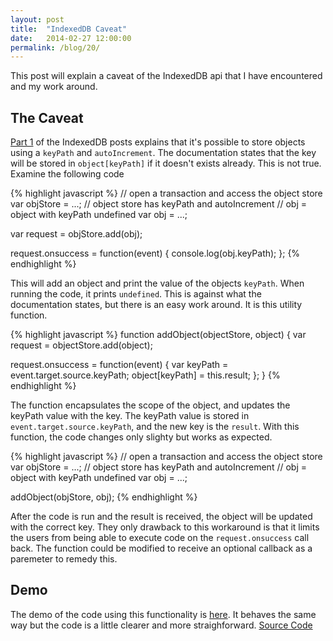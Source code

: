 ```yaml
---
layout: post
title:  "IndexedDB Caveat"
date:   2014-02-27 12:00:00
permalink: /blog/20/
---
```


This post will explain a caveat of the IndexedDB api that I have encountered and my work around. 

## The Caveat

[Part 1](/blog/17/) of the IndexedDB posts explains that it's possible to store objects using a `keyPath` and `autoIncrement`. The documentation states that the key will be stored in `object[keyPath]` if it doesn't exists already. This is not true. Examine the following code

{% highlight javascript %}
// open a transaction and access the object store
var objStore = ...; // object store has keyPath and autoIncrement
// obj = object with keyPath undefined
var obj = ...;

var request = objStore.add(obj);

request.onsuccess = function(event) {
  console.log(obj.keyPath);
};
{% endhighlight %}

This will add an object and print the value of the objects `keyPath`. When running the code, it prints `undefined`. This is against what the documentation states, but there is an easy work around. It is this utility function.

{% highlight javascript %}
function addObject(objectStore, object) {
  var request = objectStore.add(object);

  request.onsuccess = function(event) {
	var keyPath = event.target.source.keyPath;
	object[keyPath] = this.result;
  };
}
{% endhighlight %}

The function encapsulates the scope of the object, and updates the keyPath value with the key. The keyPath value is stored in `event.target.source.keyPath`, and the new key is the `result`. With this function, the code changes only slighty but works as expected.

{% highlight javascript %}
// open a transaction and access the object store
var objStore = ...; // object store has keyPath and autoIncrement
// obj = object with keyPath undefined
var obj = ...;

addObject(objStore, obj);
{% endhighlight %}

After the code is run and the result is received, the object will be updated with the correct key. They only drawback to this workaround is that it limits the users from being able to execute code on the `request.onsuccess` call back. The function could be modified to receive an optional callback as a paremeter to remedy this.

## Demo

The demo of the code using this functionality is [here](/demos/18/). It behaves the same way but the code is a little clearer and more straighforward. [Source Code](https://github.com/NakedFerret/NakedFerret.github.io/tree/master/demos/18)
